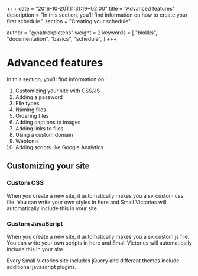 +++
date            = "2016-10-20T11:31:19+02:00"
title           = "Advanced features"
description     = "In this section, you’ll find information on how to create your first schedule."
section         = "Creating your schedule"

author          = "@patrickpietens"
weight          = 2
keywords        = [
    "blokks",
    "documentation",
    "basics",
    "schedule",
]
+++

# Advanced features

In this section, you’ll find information on :

1.  Customizing your site with CSS/JS
2.  Adding a password
3.  File types
3.  Naming files
4.  Ordering files
5.  Adding captions to images
6.  Adding links to files
7.  Using a custom domain
8.  Webfonts
9.  Adding scripts like Google Analytics

## Customizing your site

### Custom CSS
When you create a new site, it automatically makes you a sv_custom.css file. You can write your own styles in here and Small Victories will automatically include this in your site.

### Custom JavaScript
When you create a new site, it automatically makes you a sv_custom.js file. You can write your own scripts in here and Small Victories will automatically include this in your site.

Every Small Victories site includes jQuery and different themes include additional javascript plugins.
